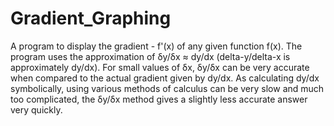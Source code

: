 # Gradient_Graphing
A program to display the gradient - f'(x) of any given function f(x).
The program uses the approximation of δy/δx ≈ dy/dx (delta-y/delta-x is approximately dy/dx).
For small values of δx, δy/δx can be very accurate when compared to the actual gradient given by dy/dx.
As calculating dy/dx symbolically, using various methods of calculus can be very slow and much too complicated, the δy/δx method gives a slightly less accurate answer very quickly.
